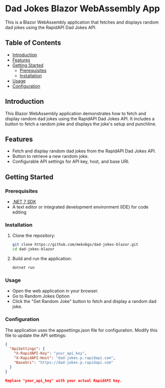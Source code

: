 # Dad Jokes Blazor WebAssembly App

This is a Blazor WebAssembly application that fetches and displays random dad jokes using the RapidAPI Dad Jokes API.

## Table of Contents

- [Introduction](#introduction)
- [Features](#features)
- [Getting Started](#getting-started)
  - [Prerequisites](#prerequisites)
  - [Installation](#installation)
- [Usage](#usage)
- [Configuration](#configuration)

## Introduction

This Blazor WebAssembly application demonstrates how to fetch and display random dad jokes using the RapidAPI Dad Jokes API. It includes a button to fetch a random joke and displays the joke's setup and punchline.

## Features

- Fetch and display random dad jokes from the RapidAPI Dad Jokes API.
- Button to retrieve a new random joke.
- Configurable API settings for API key, host, and base URI.

## Getting Started

### Prerequisites

- [.NET 7 SDK](https://dotnet.microsoft.com/download/dotnet/7.0)
- A text editor or integrated development environment (IDE) for code editing

### Installation

1. Clone the repository:

   ```sh
   git clone https://github.com/mekobgs/dad-jokes-blazor.git
   cd dad-jokes-blazor

2. Build and run the application:

   ```sh
   dotnet run

### Usage

  - Open the web application in your browser.
  - Go to Random Jokes Option
  - Click the "Get Random Joke" button to fetch and display a random dad joke.

### Configuration

  The application uses the appsettings.json file for configuration. Modify this file to update the API settings:

  ```json
  {
    "ApiSettings": {
      "X-RapidAPI-Key": "your_api_key",
      "X-RapidAPI-Host": "dad-jokes.p.rapidapi.com",
      "BaseUri": "https://dad-jokes.p.rapidapi.com"
    }
  }

Replace "your_api_key" with your actual RapidAPI key.
